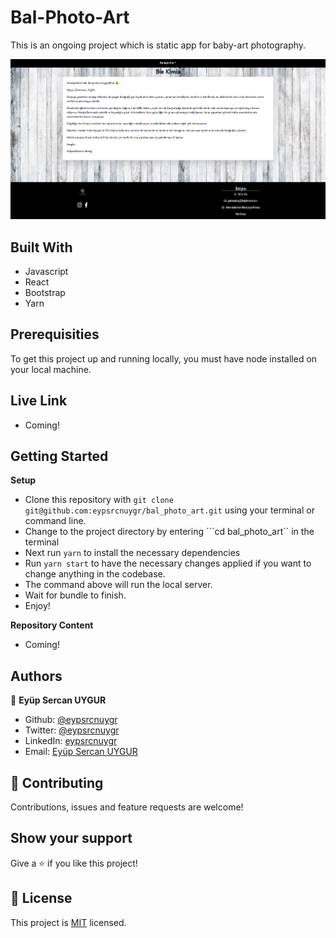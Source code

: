 # Bal-Photo-Art

This is an ongoing project which is static app for baby-art photography.

![screenshot](./src/assets/images/bal.png)<br>

## Built With

- Javascript
- React
- Bootstrap
- Yarn

## Prerequisities

To get this project up and running locally, you must have node installed on your local machine.

## Live Link

- Coming!

## Getting Started

**Setup**

- Clone this repository with ```git clone git@github.com:eypsrcnuygr/bal_photo_art.git``` using your terminal or command line.<br>
- Change to the project directory by entering ```cd bal_photo_art`` in the terminal<br>
- Next run ```yarn``` to install the necessary dependencies<br>
- Run ```yarn start``` to have the necessary changes applied if you want to change anything in the codebase.<br>
- The command above will run the local server.<br>
- Wait for bundle to finish.<br>
- Enjoy!<br>

**Repository Content**

- Coming!

## Authors

👤 **Eyüp Sercan UYGUR**

-   Github: [@eypsrcnuygr](https://github.com/eypsrcnuygr)
-   Twitter: [@eypsrcnuygr](https://twitter.com/eypsrcnuygr)
-   LinkedIn: [eypsrcnuygr](https://www.linkedin.com/in/eypsrcnuygr/)
-   Email: [Eyüp Sercan UYGUR](sercanuygur@gmail.com)


## 🤝 Contributing

Contributions, issues and feature requests are welcome!

## Show your support

Give a ⭐️ if you like this project!

## 📝 License

This project is [MIT](https://github.com/git/git-scm.com/blob/master/MIT-LICENSE.txt) licensed.
